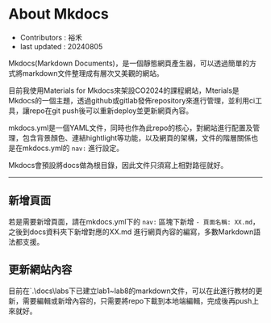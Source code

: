 # About Mkdocs

- Contributors : 裕禾
- last updated : 20240805

Mkdocs(Markdown Documents)，是一個靜態網頁產生器，可以透過簡單的方式將markdown文件整理成有層次又美觀的網站。

目前我使用Materials for Mkdocs來架設CO2024的課程網站，Mterials是Mkdocs的一個主題，透過github或gitlab發佈repository來進行管理，並利用ci工具，讓repo在git push後可以重新deploy並更新網頁內容。

mkdocs.yml是一個YAML文件，同時也作為此repo的核心，對網站進行配置及管理，包含背景顏色、連結hightlight等功能，以及網頁的架構，文件的階層關係也是在mkdocs.yml的 `nav:` 進行設定。

Mkdocs會預設將docs做為根目錄，因此文件只須寫上相對路徑就好。

---

## 新增頁面
若是需要新增頁面，請在mkdocs.yml下的 `nav:` 區塊下新增 `- 頁面名稱: XX.md`，之後到docs資料夾下新增對應的XX.md 進行網頁內容的編寫，多數Markdown語法都支援。

## 更新網站內容
目前在`.\docs\labs下已建立lab1~lab8的markdown文件，可以在此進行教材的更新，需要編輯或新增內容的，只需要將repo下載到本地端編輯，完成後再push上來就好。